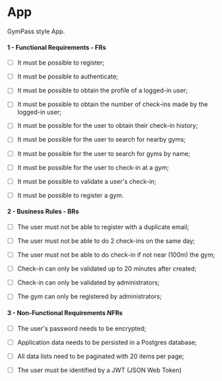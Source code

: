 # App

GymPass style App.

#### 1 - Functional Requirements - FRs

- [ ] It must be possible to register;
- [ ] It must be possible to authenticate;
- [ ] It must be possible to obtain the profile of a logged-in user;
- [ ] It must be possible to obtain the number of check-ins made by the logged-in user;
- [ ] It must be possible for the user to obtain their check-in history;
- [ ] It must be possible for the user to search for nearby gyms;
- [ ] It must be possible for the user to search for gyms by name;
- [ ] It must be possible for the user to check-in at a gym;
- [ ] It must be possible to validate a user's check-in;
- [ ] It must be possible to register a gym.


#### 2 - Business Rules - BRs

- [ ] The user must not be able to register with a duplicate email;
- [ ] The user must not be able to do 2 check-ins on the same day;
- [ ] The user must not be able to do check-in if not near (100m) the gym;
- [ ] Check-in can only be validated up to 20 minutes after created;
- [ ] Check-in can only be validated by administrators;
- [ ] The gym can only be registered by administrators;


#### 3 - Non-Functional Requirements NFRs  

- [ ] The user's password needs to be encrypted;
- [ ] Application data needs to be persisted in a Postgres database;
- [ ] All data lists need to be paginated with 20 items per page;
- [ ] The user must be identified by a JWT (JSON Web Token)




